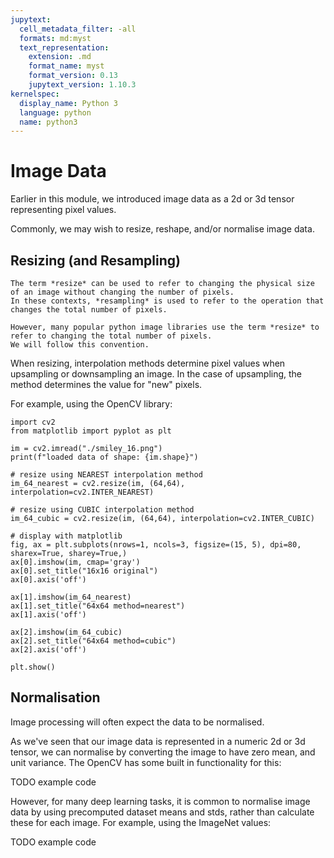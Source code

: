 ```yaml
---
jupytext:
  cell_metadata_filter: -all
  formats: md:myst
  text_representation:
    extension: .md
    format_name: myst
    format_version: 0.13
    jupytext_version: 1.10.3
kernelspec:
  display_name: Python 3
  language: python
  name: python3
---
```


# Image Data

Earlier in this module, we introduced image data as a 2d or 3d tensor representing pixel values.

Commonly, we may wish to resize, reshape, and/or normalise image data. 

## Resizing (and Resampling)

```{note}
The term *resize* can be used to refer to changing the physical size of an image without changing the number of pixels.
In these contexts, *resampling* is used to refer to the operation that changes the total number of pixels.

However, many popular python image libraries use the term *resize* to refer to changing the total number of pixels.
We will follow this convention.
```

When resizing, interpolation methods determine pixel values when upsampling or downsampling an image. In the case of
 upsampling, the method determines the value for "new" pixels. 
 
For example, using the OpenCV library:
 
```{code-cell} ipython3
import cv2
from matplotlib import pyplot as plt

im = cv2.imread("./smiley_16.png")
print(f"loaded data of shape: {im.shape}")

# resize using NEAREST interpolation method
im_64_nearest = cv2.resize(im, (64,64), interpolation=cv2.INTER_NEAREST)

# resize using CUBIC interpolation method
im_64_cubic = cv2.resize(im, (64,64), interpolation=cv2.INTER_CUBIC)

# display with matplotlib
fig, ax = plt.subplots(nrows=1, ncols=3, figsize=(15, 5), dpi=80, sharex=True, sharey=True,)
ax[0].imshow(im, cmap='gray')
ax[0].set_title("16x16 original")
ax[0].axis('off')

ax[1].imshow(im_64_nearest)
ax[1].set_title("64x64 method=nearest")
ax[1].axis('off')

ax[2].imshow(im_64_cubic)
ax[2].set_title("64x64 method=cubic")
ax[2].axis('off')

plt.show()
```


## Normalisation

Image processing will often expect the data to be normalised.

As we've seen that our image data is represented in a numeric 2d or 3d tensor, we can normalise by converting the image
 to have zero mean, and unit variance. The OpenCV has some built in functionality for this:
 
TODO example code
 
However, for many deep learning tasks, it is common to normalise image data by using precomputed dataset means and stds,
rather than calculate these for each image. For example, using the ImageNet values:
 
TODO example code
